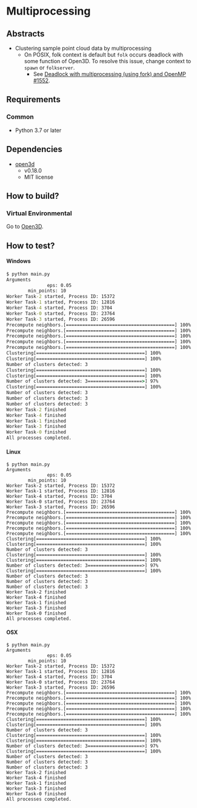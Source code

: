 # Multiprocessing

## Abstracts

* Clustering sample point cloud data by multiprocessing
  * On POSIX, folk context is default but `folk` occurs deadlock with some function of Open3D. To resolve this issue, change context to `spawn` or `folkserver`.
    * See [Deadlock with multiprocessing (using fork) and OpenMP #1552](https://github.com/isl-org/Open3D/issues/1552).

## Requirements

### Common

* Python 3.7 or later

## Dependencies

* [open3d](https://github.com/isl-org/Open3D)
  * v0.18.0
  * MIT license

## How to build?

### Virtual Environmental

Go to [Open3D](..).

## How to test?

#### Windows

````bat
$ python main.py
Arguments
               eps: 0.05
        min_points: 10
Worker Task-2 started, Process ID: 15372
Worker Task-1 started, Process ID: 12816
Worker Task-4 started, Process ID: 3704
Worker Task-0 started, Process ID: 23764
Worker Task-3 started, Process ID: 26596
Precompute neighbors.[========================================] 100%
Precompute neighbors.[========================================] 100%
Precompute neighbors.[========================================] 100%
Precompute neighbors.[========================================] 100%
Precompute neighbors.[========================================] 100%
Clustering[========================================] 100%
Clustering[========================================] 100%
Number of clusters detected: 3
Clustering[========================================] 100%
Clustering[========================================] 100%
Number of clusters detected: 3====================>] 97%
Clustering[========================================] 100%
Number of clusters detected: 3
Number of clusters detected: 3
Number of clusters detected: 3
Worker Task-2 finished
Worker Task-4 finished
Worker Task-1 finished
Worker Task-3 finished
Worker Task-0 finished
All processes completed.
````

#### Linux

````shell
$ python main.py
Arguments
               eps: 0.05
        min_points: 10
Worker Task-2 started, Process ID: 15372
Worker Task-1 started, Process ID: 12816
Worker Task-4 started, Process ID: 3704
Worker Task-0 started, Process ID: 23764
Worker Task-3 started, Process ID: 26596
Precompute neighbors.[========================================] 100%
Precompute neighbors.[========================================] 100%
Precompute neighbors.[========================================] 100%
Precompute neighbors.[========================================] 100%
Precompute neighbors.[========================================] 100%
Clustering[========================================] 100%
Clustering[========================================] 100%
Number of clusters detected: 3
Clustering[========================================] 100%
Clustering[========================================] 100%
Number of clusters detected: 3====================>] 97%
Clustering[========================================] 100%
Number of clusters detected: 3
Number of clusters detected: 3
Number of clusters detected: 3
Worker Task-2 finished
Worker Task-4 finished
Worker Task-1 finished
Worker Task-3 finished
Worker Task-0 finished
All processes completed.
````

#### OSX

````shell
$ python main.py
Arguments
               eps: 0.05
        min_points: 10
Worker Task-2 started, Process ID: 15372
Worker Task-1 started, Process ID: 12816
Worker Task-4 started, Process ID: 3704
Worker Task-0 started, Process ID: 23764
Worker Task-3 started, Process ID: 26596
Precompute neighbors.[========================================] 100%
Precompute neighbors.[========================================] 100%
Precompute neighbors.[========================================] 100%
Precompute neighbors.[========================================] 100%
Precompute neighbors.[========================================] 100%
Clustering[========================================] 100%
Clustering[========================================] 100%
Number of clusters detected: 3
Clustering[========================================] 100%
Clustering[========================================] 100%
Number of clusters detected: 3====================>] 97%
Clustering[========================================] 100%
Number of clusters detected: 3
Number of clusters detected: 3
Number of clusters detected: 3
Worker Task-2 finished
Worker Task-4 finished
Worker Task-1 finished
Worker Task-3 finished
Worker Task-0 finished
All processes completed.
````